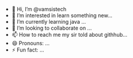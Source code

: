 - 👋 Hi, I’m @vamsistech
- 👀 I’m interested in learn something new...
- 🌱 I’m currently learning java ...
- 💞️ I’m looking to collaborate on ...
- 📫 How to reach me my sir told about githhub...
- 😄 Pronouns: ...
- ⚡ Fun fact: ...

<!---
vamsistech/vamsistech is a ✨ special ✨ repository because its `README.md` (this file) appears on your GitHub profile.
You can click the Preview link to take a look at your changes.
--->
